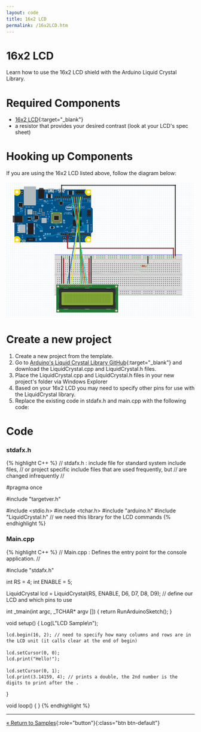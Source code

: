 ```yaml
---
layout: code
title: 16x2 LCD
permalink: /16x2LCD.htm
---
```


# 16x2 LCD
Learn how to use the 16x2 LCD shield with the Arduino Liquid Crystal Library.

# Required Components
* [16x2 LCD](https://www.sparkfun.com/products/255){:target="_blank"}
* a resistor that provides your desired contrast (look at your LCD's spec sheet)

# Hooking up Components
If you are using the 16x2 LCD listed above, follow the diagram below:

![16x2](images/16x2LCDDiagram.png)

# Create a new project

1. Create a new project from the template.
1. Go to [Arduino's Liquid Crystal Library GitHub](https://github.com/arduino/Arduino/tree/master/libraries/LiquidCrystal){:target="_blank"} and download the LiquidCrystal.cpp and LiquidCrystal.h files.
1. Place the LiquidCrystal.cpp and LiquidCrystal.h files in your new project's folder via Windows Explorer
1. Based on your 16x2 LCD you may need to specify other pins for use with the LiquidCrystal library.
1. Replace the existing code in stdafx.h and main.cpp with the following code:

# Code

### stdafx.h
{% highlight C++ %}
// stdafx.h : include file for standard system include files,
// or project specific include files that are used frequently, but
// are changed infrequently
//

#pragma once

#include "targetver.h"

#include <stdio.h>
#include <tchar.h>
#include "arduino.h"
#include "LiquidCrystal.h" // we need this library for the LCD commands
{% endhighlight %}

### Main.cpp
{% highlight C++ %}
// Main.cpp : Defines the entry point for the console application.
//

#include "stdafx.h"

int RS = 4;
int ENABLE = 5;

LiquidCrystal lcd = LiquidCrystal(RS, ENABLE, D6, D7, D8, D9); // define our LCD and which pins to use

int _tmain(int argc, _TCHAR* argv [])
{
    return RunArduinoSketch();
}

void setup()
{
    Log(L"LCD Sample\n");

    lcd.begin(16, 2); // need to specify how many columns and rows are in the LCD unit (it calls clear at the end of begin)

    lcd.setCursor(0, 0);
    lcd.print("Hello!");
    
    lcd.setCursor(0, 1);
    lcd.print(3.14159, 4); // prints a double, the 2nd number is the digits to print after the .
}

void loop()
{
}
{% endhighlight %}

---
[&laquo; Return to Samples](SampleApps.htm){:role="button"}{:class="btn btn-default"}
